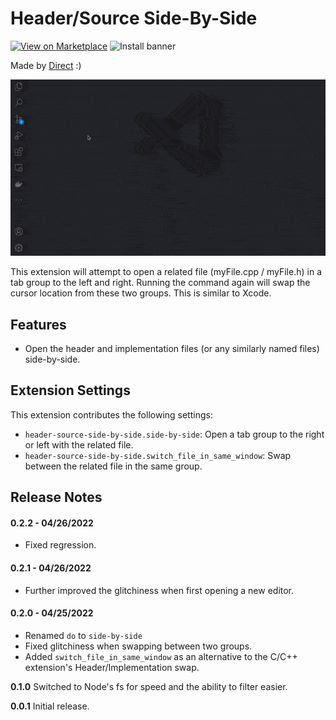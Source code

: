 # Header/Source Side-By-Side

[![View on Marketplace](https://vsmarketplacebadge.apphb.com/version/JosephLyncheski.header-source-side-by-side.svg
)](https://marketplace.visualstudio.com/items?itemName=JosephLyncheski.header-source-side-by-side) ![Install banner](https://vsmarketplacebadge.apphb.com/installs/JosephLyncheski.header-source-side-by-side.svg
)

Made by [Direct](https://twitter.com/directmusic) :)

![Preview GIF](https://raw.githubusercontent.com/directmusic/header-source-side-by-side/main/assets/preview_gif.gif)

This extension will attempt to open a related file (myFile.cpp / myFile.h) in a tab group to the left and right. Running the command again will swap the cursor location from these two groups. This is similar to Xcode.

## Features

- Open the header and implementation files (or any similarly named files) side-by-side.

## Extension Settings

This extension contributes the following settings:

* `header-source-side-by-side.side-by-side`: Open a tab group to the right or left with the related file.
* `header-source-side-by-side.switch_file_in_same_window`: Swap between the related file in the same group.

## Release Notes

#### 0.2.2 - 04/26/2022
- Fixed regression.

#### 0.2.1 - 04/26/2022
- Further improved the glitchiness when first opening a new editor.

#### 0.2.0 - 04/25/2022
- Renamed `do` to `side-by-side`
- Fixed glitchiness when swapping between two groups.
- Added `switch_file_in_same_window` as an alternative to the C/C++ extension's Header/Implementation swap.

**0.1.0** Switched to Node's fs for speed and the ability to filter easier.

**0.0.1** Initial release.

